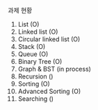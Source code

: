 과제 현황

1. List (O)
2. Linked list (O)
3. Circular linked list (O)
4. Stack (O)
5. Queue (O)
6. Binary Tree (O)
7. Graph & BST (in process)
8. Recursion ()
9. Sorting (O)
10. Advanced Sorting (O)
11. Searching ()